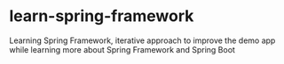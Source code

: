# learn-spring-framework
Learning Spring Framework, iterative approach to improve the demo app while learning more about Spring Framework and Spring Boot
